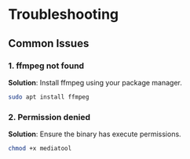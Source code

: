 # Troubleshooting

## Common Issues
### 1. ffmpeg not found
**Solution**: Install ffmpeg using your package manager.
```bash
sudo apt install ffmpeg
```

### 2. Permission denied
**Solution**: Ensure the binary has execute permissions.
```bash
chmod +x mediatool
```
